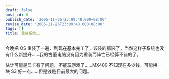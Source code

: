 ```yaml
---
draft: false
post_id: 0
publish_date: '2005-11-26T23:09:48.000+08:00'
revise_date: '2005-11-26T23:09:48.000+08:00'
tags: []
title: 重装系统……
---
```


今晚把 OS 重装了一遍，到现在基本完工了，该装的都装了，当然这样子系统也没有什么新提升……我的古董电脑没有因为重装而阵亡已经算不错的了。

估计可能是显卡有了问题，不能玩游戏了……MX400 不知现在多少钱，可能换一块 S3 好一点……但是钱是目前最大的问题。
